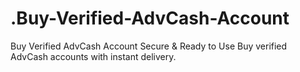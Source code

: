 # .Buy-Verified-AdvCash-Account
Buy Verified AdvCash Account Secure &amp; Ready to Use Buy verified AdvCash accounts with instant delivery.
